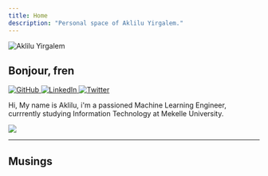 ```yaml
---
title: Home
description: "Personal space of Aklilu Yirgalem."
---
```

<img
  id="aklil"
  src="/images/akliluyirgalem.jpg"
  alt="Aklilu Yirgalem">

## Bonjour, fren

<div class="social-icons">
  <a href="https://github.com/AkliluYirgalem" target="_blank" rel="noopener">
    <img src="./images/github-icon.png" alt="GitHub">
  </a>
  
  <a href="https://www.linkedin.com/in/AkliluYirgalem" target="_blank" rel="noopener">
    <img src="./images/linkedin-icon.png" alt="LinkedIn">
  </a>

  <a href="https://twitter.com/AkliluYirgalem" target="_blank" rel="noopener">
    <img src="./images/twitter-icon.png" alt="Twitter">
  </a>
</div>

Hi, My name is Aklilu, i'm a passioned  Machine Learning Engineer, currrently studying Information Technology at Mekelle University.

<img src="/images/partywizard.gif">

---

## Musings